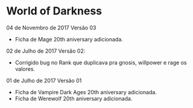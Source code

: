 # World of Darkness

04 de Novembro de 2017
Versão 03
- Ficha de Mage 20th aniversary adicionada.

02 de Julho de 2017
Versão 02:
- Corrigido bug no Rank que duplicava pra gnosis, willpower e rage os valores. 

01 de Julho de 2017
Versão 01
- Ficha de Vampire Dark Ages 20th aniversary adicionada.
- Ficha de Werewolf 20th aniversary adicionada.